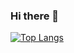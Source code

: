 ### Hi there 👋
[![Top Langs](https://github-readme-stats.vercel.app/api/top-langs/?username=xiesheaeix&layout=compact)](https://github.com/xiesheaeix/github-readme-stats)
<!--
**xiesheaeix/xiesheaeix** is a ✨ _special_ ✨ repository because its `README.md` (this file) appears on your GitHub profile.

Here are some ideas to get you started:

- 🔭 I’m currently working on ...
- 🌱 I’m currently learning ...
- 👯 I’m looking to collaborate on ...
- 🤔 I’m looking for help with ...
- 💬 Ask me about ...
- 📫 How to reach me: ...
- 😄 Pronouns: ...
- ⚡ Fun fact: ...
-->
